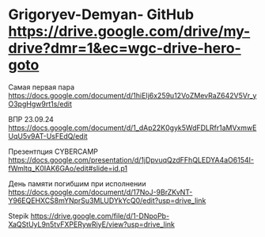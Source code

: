 # Grigoryev-Demyan- GitHub https://drive.google.com/drive/my-drive?dmr=1&ec=wgc-drive-hero-goto

Самая первая пара https://docs.google.com/document/d/1hiEIj6x259u12VoZMevRaZ642V5Vr_yO3pgHgw9rt1s/edit

ВПР 23.09.24 https://docs.google.com/document/d/1_dAp22K0gyk5WdFDLRfr1aMVxmwEUqU5v9AT-UsFEdQ/edit

Презентпция CYBERCAMP https://docs.google.com/presentation/d/1jDpvuqQzdFFhQLEDYA4aO6154I-fWmltq_K0IAK6GAo/edit#slide=id.p1

День памяти погибшим при исполнении https://docs.google.com/document/d/17NoJ-9BrZKvNT-Y96EQEHXCS8mYNprSu3MLUDYkYcQ0/edit?usp=drive_link

Stepik https://drive.google.com/file/d/1-DNpoPb-XaQStUyL9n5tvFXPERywRiyE/view?usp=drive_link
